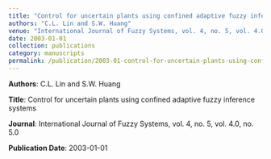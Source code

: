 ```yaml
---
title: "Control for uncertain plants using confined adaptive fuzzy inference systems"
authors: "C.L. Lin and S.W. Huang"
venue: "International Journal of Fuzzy Systems, vol. 4, no. 5, vol. 4.0, no. 5.0"
date: 2003-01-01
collection: publications
category: manuscripts
permalink: /publication/2003-01-control-for-uncertain-plants-using-confined-adaptive-fuzzy-inference-systems
---
```


**Authors**: C.L. Lin and S.W. Huang

**Title**: Control for uncertain plants using confined adaptive fuzzy inference systems

**Journal**: International Journal of Fuzzy Systems, vol. 4, no. 5, vol. 4.0, no. 5.0

**Publication Date**: 2003-01-01
